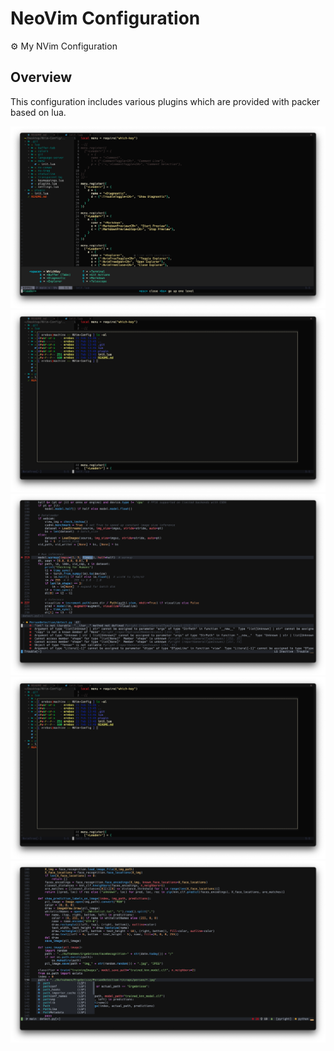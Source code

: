 # NeoVim Configuration

⚙️  My NVim Configuration

## Overview 

This configuration includes various plugins which are provided with packer based on lua. 

![Example Image 1](assets/Example-1.png)
![Example Image 2](assets/Example-2.png)
![Example Image 3](assets/Example-3.png)
![Example Image 4](assets/Example-4.png)
![Example Image 5](assets/Example-5.png)
